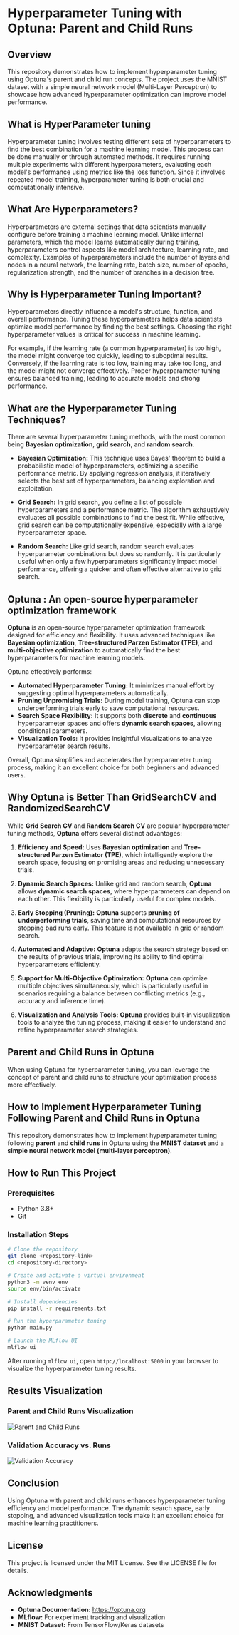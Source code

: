 # Hyperparameter Tuning with Optuna: Parent and Child Runs

## Overview
This repository demonstrates how to implement hyperparameter tuning using Optuna's parent and child run concepts. The project uses the MNIST dataset with a simple neural network model (Multi-Layer Perceptron) to showcase how advanced hyperparameter optimization can improve model performance.

## What is HyperParameter tuning
Hyperparameter tuning involves testing different sets of hyperparameters to find the best combination for a machine learning model. This process can be done manually or through automated methods. It requires running multiple experiments with different hyperparameters, evaluating each model's performance using metrics like the loss function. Since it involves repeated model training, hyperparameter tuning is both crucial and computationally intensive.

## What Are Hyperparameters?
Hyperparameters are external settings that data scientists manually configure before training a machine learning model. Unlike internal parameters, which the model learns automatically during training, hyperparameters control aspects like model architecture, learning rate, and complexity. Examples of hyperparameters include the number of layers and nodes in a neural network, the learning rate, batch size, number of epochs, regularization strength, and the number of branches in a decision tree.

## Why is Hyperparameter Tuning Important?
Hyperparameters directly influence a model's structure, function, and overall performance. Tuning these hyperparameters helps data scientists optimize model performance by finding the best settings. Choosing the right hyperparameter values is critical for success in machine learning.

For example, if the learning rate (a common hyperparameter) is too high, the model might converge too quickly, leading to suboptimal results. Conversely, if the learning rate is too low, training may take too long, and the model might not converge effectively. Proper hyperparameter tuning ensures balanced training, leading to accurate models and strong performance.

## What are the Hyperparameter Tuning Techniques?
There are several hyperparameter tuning methods, with the most common being **Bayesian optimization**, **grid search**, and **random search**.

- **Bayesian Optimization:** This technique uses Bayes' theorem to build a probabilistic model of hyperparameters, optimizing a specific performance metric. By applying regression analysis, it iteratively selects the best set of hyperparameters, balancing exploration and exploitation.

- **Grid Search:** In grid search, you define a list of possible hyperparameters and a performance metric. The algorithm exhaustively evaluates all possible combinations to find the best fit. While effective, grid search can be computationally expensive, especially with a large hyperparameter space.

- **Random Search:** Like grid search, random search evaluates hyperparameter combinations but does so randomly. It is particularly useful when only a few hyperparameters significantly impact model performance, offering a quicker and often effective alternative to grid search.

## Optuna : An open-source hyperparameter optimization framework

**Optuna** is an open-source hyperparameter optimization framework designed for efficiency and flexibility. It uses advanced techniques like **Bayesian optimization**, **Tree-structured Parzen Estimator (TPE)**, and **multi-objective optimization** to automatically find the best hyperparameters for machine learning models.

Optuna effectively performs:
- **Automated Hyperparameter Tuning:** It minimizes manual effort by suggesting optimal hyperparameters automatically.
- **Pruning Unpromising Trials:** During model training, Optuna can stop underperforming trials early to save computational resources.
- **Search Space Flexibility:** It supports both **discrete** and **continuous** hyperparameter spaces and offers **dynamic search spaces**, allowing conditional parameters.
- **Visualization Tools:** It provides insightful visualizations to analyze hyperparameter search results.

Overall, Optuna simplifies and accelerates the hyperparameter tuning process, making it an excellent choice for both beginners and advanced users.

## Why Optuna is Better Than GridSearchCV and RandomizedSearchCV
While **Grid Search CV** and **Random Search CV** are popular hyperparameter tuning methods, **Optuna** offers several distinct advantages:

1. **Efficiency and Speed:** Uses **Bayesian optimization** and **Tree-structured Parzen Estimator (TPE)**, which intelligently explore the search space, focusing on promising areas and reducing unnecessary trials.

2. **Dynamic Search Spaces:** Unlike grid and random search, **Optuna** allows **dynamic search spaces**, where hyperparameters can depend on each other. This flexibility is particularly useful for complex models.

3. **Early Stopping (Pruning):** **Optuna** supports **pruning of underperforming trials**, saving time and computational resources by stopping bad runs early. This feature is not available in grid or random search.

4. **Automated and Adaptive:** **Optuna** adapts the search strategy based on the results of previous trials, improving its ability to find optimal hyperparameters efficiently.

5. **Support for Multi-Objective Optimization:** **Optuna** can optimize multiple objectives simultaneously, which is particularly useful in scenarios requiring a balance between conflicting metrics (e.g., accuracy and inference time).

6. **Visualization and Analysis Tools:** **Optuna** provides built-in visualization tools to analyze the tuning process, making it easier to understand and refine hyperparameter search strategies.

## Parent and Child Runs in Optuna
When using Optuna for hyperparameter tuning, you can leverage the concept of parent and child runs to structure your optimization process more effectively.

## How to Implement Hyperparameter Tuning Following Parent and Child Runs in Optuna
This repository demonstrates how to implement hyperparameter tuning following **parent** and **child runs** in Optuna using the **MNIST dataset** and a **simple neural network model (multi-layer perceptron)**.

## How to Run This Project
### Prerequisites
- Python 3.8+
- Git

### Installation Steps
```bash
# Clone the repository
git clone <repository-link>
cd <repository-directory>

# Create and activate a virtual environment
python3 -m venv env
source env/bin/activate

# Install dependencies
pip install -r requirements.txt

# Run the hyperparameter tuning
python main.py

# Launch the MLflow UI
mlflow ui
```

After running `mlflow ui`, open `http://localhost:5000` in your browser to visualize the hyperparameter tuning results.

## Results Visualization
### Parent and Child Runs Visualization
![Parent and Child Runs](parentRunchildRun.png)

### Validation Accuracy vs. Runs
![Validation Accuracy](validation_accuracy_vs_runs.png)

## Conclusion
Using Optuna with parent and child runs enhances hyperparameter tuning efficiency and model performance. The dynamic search space, early stopping, and advanced visualization tools make it an excellent choice for machine learning practitioners.

## License
This project is licensed under the MIT License. See the LICENSE file for details.

## Acknowledgments
- **Optuna Documentation:** https://optuna.org
- **MLflow:** For experiment tracking and visualization
- **MNIST Dataset:** From TensorFlow/Keras datasets

